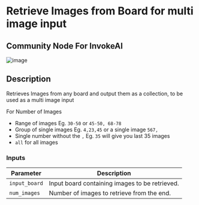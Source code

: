 # Retrieve Images from Board for multi image input
## Community Node For InvokeAI

![image](https://github.com/mickr777/multiImagesfromboard/assets/115216705/860e2822-6b0a-4a11-ac44-652f66bd5169)

## Description
Retrieves Images from any board and output them as a collection, to be used as a multi image input

For Number of Images
* Range of images Eg. `30-50` or `45-50, 68-78`
* Group of single images Eg. `4,23,45` or a single image `567,`
* Single number without the `,` Eg. `35` will give you last 35 images
* `all` for all images

### Inputs
| Parameter     | Description                                 
|---------------|---------------------------------------------|
| `input_board`  | Input board containing images to be retrieved.|
| `num_images` | Number of images to retrieve from the end.|
